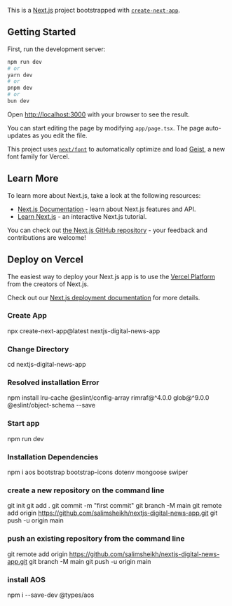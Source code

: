 This is a [Next.js](https://nextjs.org) project bootstrapped with [`create-next-app`](https://nextjs.org/docs/app/api-reference/cli/create-next-app).

## Getting Started

First, run the development server:

```bash
npm run dev
# or
yarn dev
# or
pnpm dev
# or
bun dev
```

Open [http://localhost:3000](http://localhost:3000) with your browser to see the result.

You can start editing the page by modifying `app/page.tsx`. The page auto-updates as you edit the file.

This project uses [`next/font`](https://nextjs.org/docs/app/building-your-application/optimizing/fonts) to automatically optimize and load [Geist](https://vercel.com/font), a new font family for Vercel.

## Learn More

To learn more about Next.js, take a look at the following resources:

- [Next.js Documentation](https://nextjs.org/docs) - learn about Next.js features and API.
- [Learn Next.js](https://nextjs.org/learn) - an interactive Next.js tutorial.

You can check out [the Next.js GitHub repository](https://github.com/vercel/next.js) - your feedback and contributions are welcome!

## Deploy on Vercel

The easiest way to deploy your Next.js app is to use the [Vercel Platform](https://vercel.com/new?utm_medium=default-template&filter=next.js&utm_source=create-next-app&utm_campaign=create-next-app-readme) from the creators of Next.js.

Check out our [Next.js deployment documentation](https://nextjs.org/docs/app/building-your-application/deploying) for more details.


### Create App
npx create-next-app@latest nextjs-digital-news-app

### Change Directory
cd nextjs-digital-news-app

### Resolved installation Error
npm install lru-cache @eslint/config-array rimraf@^4.0.0 glob@^9.0.0 @eslint/object-schema --save

### Start app
npm run dev

### Installation Dependencies
npm i aos bootstrap bootstrap-icons dotenv mongoose swiper

### create a new repository on the command line
git init
git add .
git commit -m "first commit"
git branch -M main
git remote add origin https://github.com/salimsheikh/nextjs-digital-news-app.git
git push -u origin main

### push an existing repository from the command line
git remote add origin https://github.com/salimsheikh/nextjs-digital-news-app.git
git branch -M main
git push -u origin main


### install AOS
npm i --save-dev @types/aos
